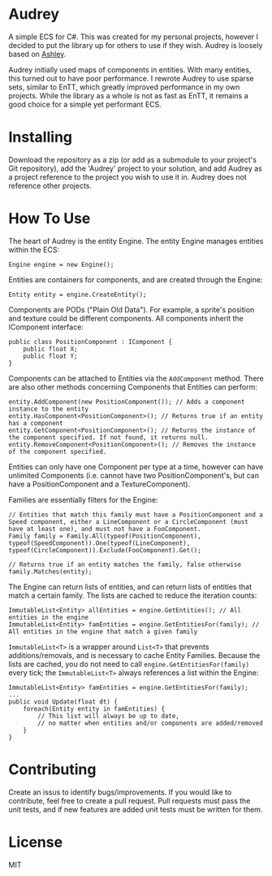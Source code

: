 # Audrey

A simple ECS for C#. This was created for my personal projects, however I decided to put the library up for others to use if they wish. Audrey is loosely based on [Ashley](https://github.com/libgdx/ashley).

Audrey initially used maps of components in entities. With many entities, this turned out to have poor performance. I rewrote Audrey to use sparse sets, similar to EnTT, which greatly improved performance in my own projects. While the library as a whole is not as fast as EnTT, it remains a good choice for a simple yet performant ECS.

# Installing

Download the repository as a zip (or add as a submodule to your project's Git repository), add the 'Audrey' project to your solution, and add Audrey as a project reference to the project you wish to use it in. Audrey does not reference other projects.

# How To Use

The heart of Audrey is the entity Engine. The entity Engine manages entities within the ECS:

    Engine engine = new Engine();

Entities are containers for components, and are created through the Engine:

    Entity entity = engine.CreateEntity();
    
Components are PODs ("Plain Old Data"). For example, a sprite's position and texture could be different components. All components inherit the IComponent interface:

    public class PositionComponent : IComponent {
        public float X;
        public float Y;
    }
    
Components can be attached to Entities via the ```AddComponent``` method. There are also other methods concerning Components that Entities can perform:

    entity.AddComponent(new PositionComponent()); // Adds a component instance to the entity
    entity.HasComponent<PositionComponent>(); // Returns true if an entity has a component
    entity.GetComponent<PositionComponent>(); // Returns the instance of the component specified. If not found, it returns null.
    entity.RemoveComponent<PositionComponent>(); // Removes the instance of the component specified.
    
Entities can only have one Component per type at a time, however can have unlimited Components (i.e. cannot have two PositionComponent's, but can have a PositionComponent and a TextureComponent).

Families are essentially filters for the Engine:

    // Entities that match this family must have a PositionComponent and a Speed component, either a LineComponent or a CircleComponent (must have at least one), and must not have a FooComponent.
    Family family = Family.All(typeof(PositionComponent), typeof(SpeedComponent)).One(typeof(LineComponent), typeof(CircleComponent)).Exclude(FooComponent).Get();
    
    // Returns true if an entity matches the family, false otherwise
    family.Matches(entity);
    
The Engine can return lists of entities, and can return lists of entities that match a certain family. The lists are cached to reduce the iteration counts:

    ImmutableList<Entity> allEntities = engine.GetEntities(); // All entities in the engine
    ImmutableList<Entity> famEntities = engine.GetEntitiesFor(family); // All entities in the engine that match a given family
    
```ImmutableList<T>``` is a wrapper around ```List<T>``` that prevents additions/removals, and is necessary to cache Entity Families. Because the lists are cached, you do not need to call ```engine.GetEntitiesFor(family)``` every tick; the ```ImmutableList<T>``` always references a list within the Engine:

    ImmutableList<Entity> famEntities = engine.GetEntitiesFor(family);
    ...
    public void Update(float dt) {
        foreach(Entity entity in famEntities) {
            // This list will always be up to date,
            // no matter when entities and/or components are added/removed
        }
    }

# Contributing

Create an issus to identify bugs/improvements. If you would like to contribute, feel free to create a pull request. Pull requests must pass the unit tests, and if new features are added unit tests must be written for them.

# License

MIT
